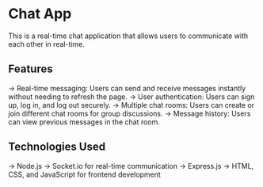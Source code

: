 # Chat App

This is a real-time chat application that allows users to communicate with each other in real-time.


## Features

->  Real-time messaging: Users can send and receive messages instantly without needing to refresh the page.
->  User authentication: Users can sign up, log in, and log out securely.
->  Multiple chat rooms: Users can create or join different chat rooms for group discussions.
->  Message history: Users can view previous messages in the chat room.


## Technologies Used

->  Node.js
->  Socket.io for real-time communication
->  Express.js
->  HTML, CSS, and JavaScript for frontend development